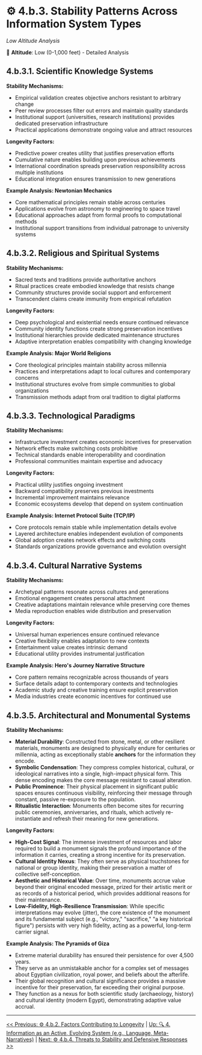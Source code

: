 # ⚙️ 4.b.3. Stability Patterns Across Information System Types
<!-- markdownlint-disable MD036 -->
*Low Altitude Analysis*
<!-- markdownlint-enable MD036 -->

📍 **Altitude**: Low (0-1,000 feet) - Detailed Analysis

<!--

- examining monuments through information theory lens, as an exceptionally stable anchor pattern that preserves and reinstantiates an encoded message across time.
- Flesh out the bullet points

-->

## **4.b.3.1. Scientific Knowledge Systems**

**Stability Mechanisms:**

* Empirical validation creates objective anchors resistant to arbitrary change
* Peer review processes filter out errors and maintain quality standards
* Institutional support (universities, research institutions) provides dedicated preservation infrastructure
* Practical applications demonstrate ongoing value and attract resources

**Longevity Factors:**

* Predictive power creates utility that justifies preservation efforts
* Cumulative nature enables building upon previous achievements
* International coordination spreads preservation responsibility across multiple institutions
* Educational integration ensures transmission to new generations

**Example Analysis: Newtonian Mechanics**

* Core mathematical principles remain stable across centuries
* Applications evolve from astronomy to engineering to space travel
* Educational approaches adapt from formal proofs to computational methods
* Institutional support transitions from individual patronage to university systems

## **4.b.3.2. Religious and Spiritual Systems**

**Stability Mechanisms:**

* Sacred texts and traditions provide authoritative anchors
* Ritual practices create embodied knowledge that resists change
* Community structures provide social support and enforcement
* Transcendent claims create immunity from empirical refutation

**Longevity Factors:**

* Deep psychological and existential needs ensure continued relevance
* Community identity functions create strong preservation incentives
* Institutional hierarchies provide dedicated maintenance structures
* Adaptive interpretation enables compatibility with changing knowledge

**Example Analysis: Major World Religions**

* Core theological principles maintain stability across millennia
* Practices and interpretations adapt to local cultures and contemporary concerns
* Institutional structures evolve from simple communities to global organizations
* Transmission methods adapt from oral tradition to digital platforms

## **4.b.3.3. Technological Paradigms**

**Stability Mechanisms:**

* Infrastructure investment creates economic incentives for preservation
* Network effects make switching costs prohibitive
* Technical standards enable interoperability and coordination
* Professional communities maintain expertise and advocacy

**Longevity Factors:**

* Practical utility justifies ongoing investment
* Backward compatibility preserves previous investments
* Incremental improvement maintains relevance
* Economic ecosystems develop that depend on system continuation

**Example Analysis: Internet Protocol Suite (TCP/IP)**

* Core protocols remain stable while implementation details evolve
* Layered architecture enables independent evolution of components
* Global adoption creates network effects and switching costs
* Standards organizations provide governance and evolution oversight

## **4.b.3.4. Cultural Narrative Systems**

**Stability Mechanisms:**

* Archetypal patterns resonate across cultures and generations
* Emotional engagement creates personal attachment
* Creative adaptations maintain relevance while preserving core themes
* Media reproduction enables wide distribution and preservation

**Longevity Factors:**

* Universal human experiences ensure continued relevance
* Creative flexibility enables adaptation to new contexts
* Entertainment value creates intrinsic demand
* Educational utility provides instrumental justification

**Example Analysis: Hero's Journey Narrative Structure**

* Core pattern remains recognizable across thousands of years
* Surface details adapt to contemporary contexts and technologies
* Academic study and creative training ensure explicit preservation
* Media industries create economic incentives for continued use

## **4.b.3.5. Architectural and Monumental Systems**

**Stability Mechanisms:**

* **Material Durability**: Constructed from stone, metal, or other resilient materials, monuments are designed to physically endure for centuries or millennia, acting as exceptionally stable **anchors** for the information they encode.
* **Symbolic Condensation**: They compress complex historical, cultural, or ideological narratives into a single, high-impact physical form. This dense encoding makes the core message resistant to casual alteration.
* **Public Prominence**: Their physical placement in significant public spaces ensures continuous visibility, reinforcing their message through constant, passive re-exposure to the population.
* **Ritualistic Interaction**: Monuments often become sites for recurring public ceremonies, anniversaries, and rituals, which actively re-instantiate and refresh their meaning for new generations.

**Longevity Factors:**

* **High-Cost Signal**: The immense investment of resources and labor required to build a monument signals the profound importance of the information it carries, creating a strong incentive for its preservation.
* **Cultural Identity Nexus**: They often serve as physical touchstones for national or group identity, making their preservation a matter of collective self-conception.
* **Aesthetic and Historical Value**: Over time, monuments accrue value beyond their original encoded message, prized for their artistic merit or as records of a historical period, which provides additional reasons for their maintenance.
* **Low-Fidelity, High-Resilience Transmission**: While specific interpretations may evolve (jitter), the core existence of the monument and its fundamental subject (e.g., "victory," "sacrifice," "a key historical figure") persists with very high fidelity, acting as a powerful, long-term carrier signal.

**Example Analysis: The Pyramids of Giza**

* Extreme material durability has ensured their persistence for over 4,500 years.
* They serve as an unmistakable anchor for a complex set of messages about Egyptian civilization, royal power, and beliefs about the afterlife.
* Their global recognition and cultural significance provides a massive incentive for their preservation, far exceeding their original purpose.
* They function as a nexus for both scientific study (archaeology, history) and cultural identity (modern Egypt), demonstrating adaptive value accrual.

---
[<< Previous: ⚙️ 4.b.2. Factors Contributing to Longevity](4b2-factors-contributing-longevity.md) | [Up: 🔍 4. Information as an Active, Evolving System (e.g., Language, Meta-Narratives)](../4-information-systems.md) | [Next: ⚙️ 4.b.4. Threats to Stability and Defensive Responses >>](4b4-threats-stability-defensive-responses.md)
